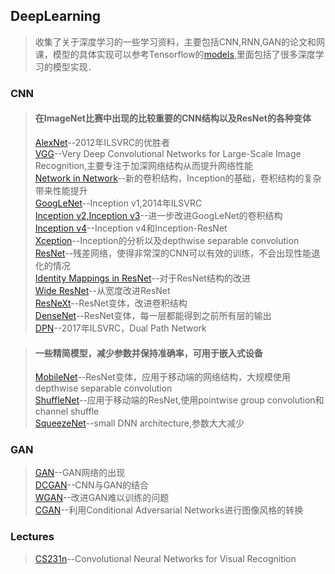 ## DeepLearning ##
> 收集了关于深度学习的一些学习资料，主要包括CNN,RNN,GAN的论文和网课，模型的具体实现可以参考Tensorflow的[models][1],里面包括了很多深度学习的模型实现．

### CNN ###
> #### 在ImageNet比赛中出现的比较重要的CNN结构以及ResNet的各种变体  
> [AlexNet][2]--2012年ILSVRC的优胜者  
> [VGG][3]--Very Deep Convolutional Networks for Large-Scale Image Recognition,主要专注于加深网络结构从而提升网络性能  
> [Network in Network][4]--新的卷积结构，Inception的基础，卷积结构的复杂带来性能提升  
> [GoogLeNet][5]--Inception v1,2014年ILSVRC  
> [Inception v2,Inception v3][6]--进一步改进GoogLeNet的卷积结构  
> [Inception v4][7]--Inception v4和Inception-ResNet  
> [Xception][20]--Inception的分析以及depthwise separable convolution  
> [ResNet][8]--残差网络，使得非常深的CNN可以有效的训练，不会出现性能退化的情况   
> [Identity Mappings in ResNet][9]--对于ResNet结构的改进  
> [Wide ResNet][14]--从宽度改进ResNet  
> [ResNeXt][15]--ResNet变体，改进卷积结构  
> [DenseNet][16]--ResNet变体，每一层都能得到之前所有层的输出  
> [DPN][19]--2017年ILSVRC，Dual Path Network  

> #### 一些精简模型，减少参数并保持准确率，可用于嵌入式设备  
> [MobileNet][17]--ResNet变体，应用于移动端的网络结构，大规模使用depthwise separable convolution  
> [ShuffleNet][18]--应用于移动端的ResNet,使用pointwise group convolution和channel shuffle  
> [SqueezeNet][21]--small DNN architecture,参数大大减少  

### GAN ###
> [GAN][10]--GAN网络的出现  
> [DCGAN][11]--CNN与GAN的结合  
> [WGAN][12]--改进GAN难以训练的问题  
> [CGAN][13]--利用Conditional Adversarial Networks进行图像风格的转换  

### Lectures ###
> [CS231n][22]--Convolutional Neural Networks for Visual Recognition

[1]:https://github.com/tensorflow/models
[2]:https://papers.nips.cc/paper/4824-imagenet-classification-with-deep-convolutional-neural-networks.pdf
[3]:https://arxiv.org/pdf/1409.1556.pdf
[4]:https://arxiv.org/pdf/1312.4400v3.pdf
[5]:https://arxiv.org/pdf/1409.4842v1.pdf
[6]:https://arxiv.org/pdf/1512.00567v3.pdf
[7]:https://arxiv.org/pdf/1602.07261v2.pdf
[8]:https://arxiv.org/pdf/1512.03385.pdf
[9]:https://arxiv.org/pdf/1603.05027.pdf
[10]:https://arxiv.org/pdf/1406.2661.pdf
[11]:https://arxiv.org/pdf/1511.06434.pdf
[12]:https://arxiv.org/pdf/1701.07875.pdf
[13]:https://arxiv.org/pdf/1611.07004.pdf
[14]:https://arxiv.org/pdf/1605.07146.pdf
[15]:https://arxiv.org/pdf/1611.05431.pdf
[16]:https://arxiv.org/pdf/1608.06993.pdf
[17]:https://arxiv.org/pdf/1704.04861.pdf
[18]:https://arxiv.org/pdf/1707.01083.pdf
[19]:https://arxiv.org/pdf/1707.01629.pdf
[20]:https://arxiv.org/pdf/1610.02357.pdf
[21]:https://arxiv.org/pdf/1602.07360.pdf
[22]:http://cs231n.stanford.edu/
